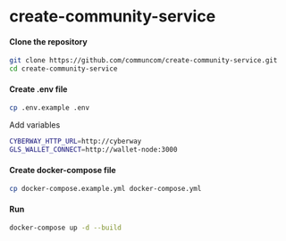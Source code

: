 # create-community-service

#### Clone the repository

```bash
git clone https://github.com/communcom/create-community-service.git
cd create-community-service
```

#### Create .env file

```bash
cp .env.example .env
```

Add variables

```bash
CYBERWAY_HTTP_URL=http://cyberway
GLS_WALLET_CONNECT=http://wallet-node:3000
```

#### Create docker-compose file

```bash
cp docker-compose.example.yml docker-compose.yml
```

#### Run

```bash
docker-compose up -d --build
```
